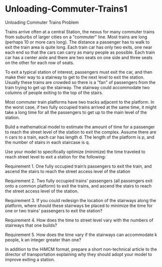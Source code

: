 # Unloading-Commuter-Trains1
Unloading Commuter Trains
	Problem	 
 	
Trains arrive often at a central Station, the nexus for many commuter trains from suburbs of larger cities on a "commuter" line. Most trains are long (perhaps 10 or more cars long). The distance a passenger has to walk to exit the train area is quite long. Each train car has only two exits, one near each end so that the cars can carry as many people as possible. Each train car has a center aisle and there are two seats on one side and three seats on the other for each row of seats. 

To exit a typical station of interest, passengers must exit the car, and then make their way to a stairway to get to the next level to exit the station. Usually these trains are crowded so there is a "fan" of passengers from the train trying to get up the stairway. The stairway could accommodate two columns of people exiting to the top of the stairs. 

Most commuter train platforms have two tracks adjacent to the platform. In the worst case, if two fully occupied trains arrived at the same time, it might take a long time for all the passengers to get up to the main level of the station. 

Build a mathematical model to estimate the amount of time for a passenger to reach the street level of the station to exit the complex. Assume there are n cars to a train, each car has length d. The length of the platform is p, and the number of stairs in each staircase is q. 

Use your model to specifically optimize (minimize) the time traveled to reach street level to exit a station for the following:

Requirement 1. One fully occupied train’s passengers to exit the train, and ascend the stairs to reach the street access level of the station

Requirement 2. Two fully occupied trains' passengers (all passengers exit onto a common platform) to exit the trains, and ascend the stairs to reach the street access level of the station.

Requirement 3. If you could redesign the location of the stairways along the platform, where should these stairways be placed to minimize the time for one or two trains' passengers to exit the station?

Requirement 4. How does the time to street level vary with the numbers of stairways that one builds?

Requirement 5. How does the time vary if the stairways can accommodate k people, k an integer greater than one?

In addition to the HiMCM format, prepare a short non-technical article to the director of transportation explaining why they should adopt your model to improve exiting a station.
